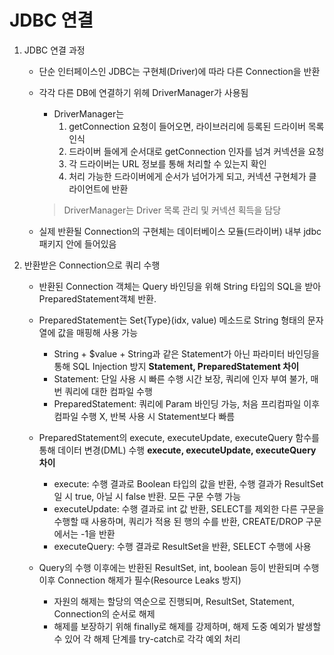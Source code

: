 # JDBC 연결

1. JDBC 연결 과정
	- 단순 인터페이스인 JDBC는 구현체(Driver)에 따라 다른 Connection을 반환
	- 각각 다른 DB에 연결하기 위헤 DriverManager가 사용됨
		- DriverManager는
			1) getConnection 요청이 들어오면, 라이브러리에 등록된 드라이버 목록 인식
			2) 드라이버 들에게 순서대로 getConnection 인자를 넘겨 커넥션을 요청
			3) 각 드라이버는 URL 정보를 통해 처리할 수 있는지 확인
			4) 처리 가능한 드라이버에게 순서가 넘어가게 되고, 커넥션 구현체가 클라이언트에 반환
		
		> DriverManager는 Driver 목록 관리 및 커넥션 획득을 담당
	- 실제 반환될 Connection의 구현체는 데이터베이스 모듈(드라이버) 내부 jdbc 패키지 안에 들어있음

2. 반환받은 Connection으로 쿼리 수행
	- 반환된 Connection 객체는 Query 바인딩을 위해 String 타입의 SQL을 받아 PreparedStatement객체 반환.
	- PreparedStatement는 Set{Type}(idx, value) 메소드로 String 형태의 문자열에 값을 매핑해 사용 가능
		- String + $value + String과 같은 Statement가 아닌 파라미터 바인딩을 통해 SQL Injection 방지
		**Statement, PreparedStatement 차이**
		- Statement: 단일 사용 시 빠른 수행 시간 보장, 쿼리에 인자 부여 불가, 매 번 쿼리에 대한 컴파일 수행
		- PreparedStatement: 쿼리에 Param 바인딩 가능, 처음 프리컴파일 이후 컴파일 수행 X, 반복 사용 시 Statement보다 빠름

	- PreparedStatement의 execute, executeUpdate, executeQuery 함수를 통해 데이터 변경(DML) 수행
		**execute, executeUpdate, executeQuery 차이**
		- execute: 수행 결과로 Boolean 타입의 값을 반환, 수행 결과가 ResultSet일 시 true, 아닐 시 false 반환. 모든 구문 수행 가능
		- executeUpdate: 수행 결과로 int 값 반환, SELECT를 제외한 다른 구문을 수행할 때 사용하며, 쿼리가 적용 된 행의 수를 반환, CREATE/DROP 구문에서는 -1을 반환
		- executeQuery: 수행 결과로 ResultSet을 반환, SELECT 수행에 사용

	- Query의 수행 이후에는 반환된 ResultSet, int, boolean 등이 반환되며 수행 이후 Connection 해제가 필수(Resource Leaks 방지)
		- 자원의 해제는 할당의 역순으로 진행되며, ResultSet, Statement, Connection의 순서로 해제
		- 해제를 보장하기 위해 finally로 해제를 강제하며, 해제 도중 예외가 발생할 수 있어 각 해제 단계를 try-catch로 각각 예외 처리
	
